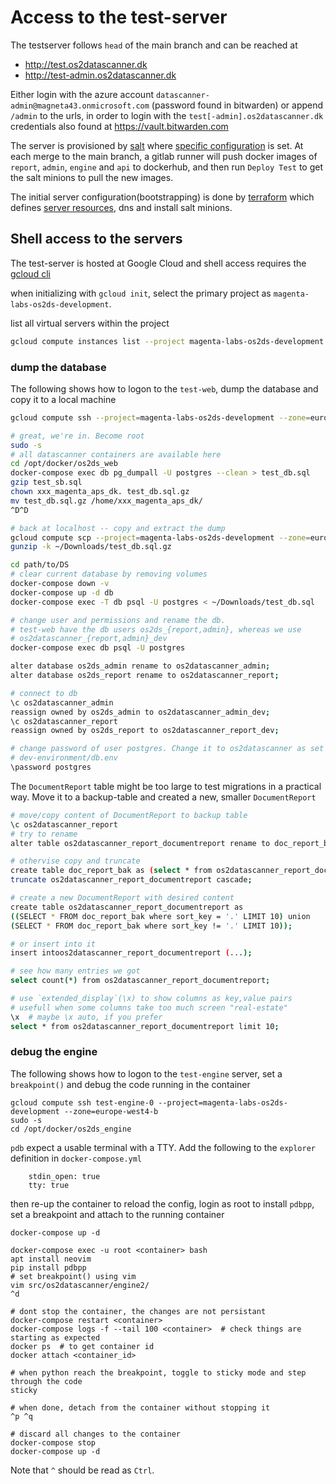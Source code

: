 # Access to the test-server

The testserver follows `head` of the main branch and can be reached at

- http://test.os2datascanner.dk
- http://test-admin.os2datascanner.dk

Either login with the azure account `datascanner-admin@magneta43.onmicrosoft.com`
(password found in bitwarden) or append `/admin` to the urls, in order to login
with the `test[-admin].os2datascanner.dk` credentials also found at
https://vault.bitwarden.com

The server is provisioned by 
[salt](https://labs.docs.magenta.dk/projects/os2ds/os2ds_state.html)
where [specific
configuration](https://git.magenta.dk/labs/salt-automation/-/blob/master/salt/pillar/customers/magenta/os2ds/test_web.sls)
is set. At each merge to the main branch, a gitlab
runner will push docker images of `report`, `admin`, `engine` and `api` to
dockerhub, and then run `Deploy Test` to get the salt minions to pull the new
images. 

The initial server configuration(bootstrapping) is done by
[terraform](https://labs.docs.magenta.dk/projects/os2ds/saas_tf.html)
which defines [server
resources](https://git.magenta.dk/labs/salt-automation/-/tree/master/terraform/os2ds/test-servers),
dns and install salt minions.


## Shell access to the servers

The test-server is hosted at Google Cloud and shell access requires the
[gcloud cli](https://labs.docs.magenta.dk/google-cloud-platform/gcloud.html)

when initializing with `gcloud init`, select the primary project as
`magenta-labs-os2ds-development`.


list all virtual servers within the project
```sh
gcloud compute instances list --project magenta-labs-os2ds-development
```

### dump the database

The following shows how to logon to the `test-web`, dump the
database and copy it to a local machine
```sh
gcloud compute ssh --project=magenta-labs-os2ds-development --zone=europe-west4-b test-web

# great, we're in. Become root
sudo -s
# all datascanner containers are available here
cd /opt/docker/os2ds_web
docker-compose exec db pg_dumpall -U postgres --clean > test_db.sql
gzip test_sb.sql
chown xxx_magenta_aps_dk. test_db.sql.gz
mv test_db.sql.gz /home/xxx_magenta_aps_dk/
^D^D

# back at localhost -- copy and extract the dump
gcloud compute scp --project=magenta-labs-os2ds-development --zone=europe-west4-b test-web:~/test_db.sql.gz ~/Downloads
gunzip -k ~/Downloads/test_db.sql.gz

cd path/to/DS
# clear current database by removing volumes
docker-compose down -v
docker-compose up -d db
docker-compose exec -T db psql -U postgres < ~/Downloads/test_db.sql

# change user and permissions and rename the db.
# test-web have the db users os2ds_{report,admin}, whereas we use
# os2datascanner_{report,admin}_dev
docker-compose exec db psql -U postgres

alter database os2ds_admin rename to os2datascanner_admin;
alter database os2ds_report rename to os2datascanner_report;

# connect to db
\c os2datascanner_admin
reassign owned by os2ds_admin to os2datascanner_admin_dev;
\c os2datascanner_report
reassign owned by os2ds_report to os2datascanner_report_dev;

# change password of user postgres. Change it to os2datascanner as set in 
# dev-environment/db.env
\password postgres
```

The `DocumentReport` table might be too large to test migrations in a practical
way. Move it to a backup-table and created a new, smaller `DocumentReport`

```sh
# move/copy content of DocumentReport to backup table
\c os2datascanner_report
# try to rename
alter table os2datascanner_report_documentreport rename to doc_report_bak;

# othervise copy and truncate
create table doc_report_bak as (select * from os2datascanner_report_documentreport);
truncate os2datascanner_report_documentreport cascade;

# create a new DocumentReport with desired content
create table os2datascanner_report_documentreport as
((SELECT * FROM doc_report_bak where sort_key = '.' LIMIT 10) union
(SELECT * FROM doc_report_bak where sort_key != '.' LIMIT 10));

# or insert into it
insert intoos2datascanner_report_documentreport (...);

# see how many entries we got
select count(*) from os2datascanner_report_documentreport;

# use `extended_display`(\x) to show columns as key,value pairs
# usefull when some columns take too much screen "real-estate"
\x  # maybe \x auto, if you prefer
select * from os2datascanner_report_documentreport limit 10;
```


### debug the engine

The following shows how to logon to the `test-engine` server, set a
`breakpoint()` and debug the code running in the container

```
gcloud compute ssh test-engine-0 --project=magenta-labs-os2ds-development --zone=europe-west4-b
sudo -s
cd /opt/docker/os2ds_engine
```

`pdb` expect a usable terminal with a TTY. Add the following to the `explorer` definition in `docker-compose.yml`

```
    stdin_open: true
    tty: true
```

then re-up the container to reload the config, login as root to install `pdbpp`,
set a breakpoint and attach to the running container

```
docker-compose up -d

docker-compose exec -u root <container> bash
apt install neovim
pip install pdbpp
# set breakpoint() using vim
vim src/os2datascanner/engine2/
^d

# dont stop the container, the changes are not persistant
docker-compose restart <container>
docker-compose logs -f --tail 100 <container>  # check things are starting as expected
docker ps  # to get container id
docker attach <container_id>

# when python reach the breakpoint, toggle to sticky mode and step through the code
sticky

# when done, detach from the container without stopping it
^p ^q

# discard all changes to the container
docker-compose stop
docker-compose up -d
```

Note that `^` should be read as `Ctrl`.
